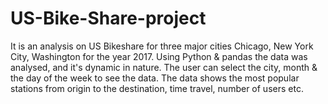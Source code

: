 # US-Bike-Share-project
It is an analysis on US Bikeshare for three major cities Chicago, New York City, Washington for the year 2017.
Using Python & pandas the data was analysed, and it's dynamic in nature. The user can select the city, month & the day of the week to see the data.
The data shows the most popular stations from origin to the destination, time travel, number of users etc. 
